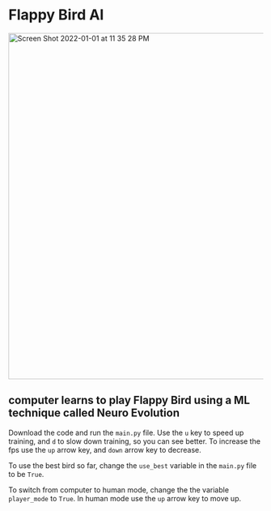 # Flappy Bird AI
<img width="684" alt="Screen Shot 2022-01-01 at 11 35 28 PM" src="https://user-images.githubusercontent.com/86181184/147857228-ddddeb93-9b39-4acf-835a-0d405dca50ae.png">

## computer learns to play Flappy Bird using a ML technique called Neuro Evolution

Download the code and run the `main.py` file.
Use the `u` key to speed up training, and `d` to slow down training, so you can see better.
To increase the fps use the `up` arrow key, and `down` arrow key to decrease.

To use the best bird so far, change the `use_best` variable in the `main.py` file to be `True`.

To switch from computer to human mode, change the the variable `player_mode` to `True`.
In human mode use the `up` arrow key to move up.
